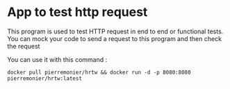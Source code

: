 # App to test http request 

This program is used to test HTTP request in end to end or functional tests. You can mock your code to send a request to this program and then check the request

You can use it with this command :

`docker pull pierremonier/hrtw && docker run -d -p 8080:8080 pierremonier/hrtw:latest`
